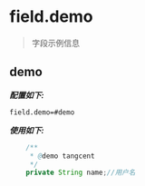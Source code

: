 # field.demo

> 字段示例信息

## demo

***配置如下:***

```properties
field.demo=#demo
```

***使用如下:*** 

```java
    /**
     * @demo tangcent
     */
    private String name;//用户名
```